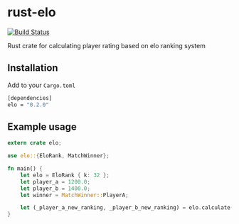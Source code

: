# rust-elo

[![Build Status](https://travis-ci.org/ivpusic/rust-elo.svg?branch=master)](https://travis-ci.org/ivpusic/rust-elo)

Rust crate for calculating player rating based on elo ranking system

## Installation

Add to your `Cargo.toml`

```bash
[dependencies]
elo = "0.2.0"
```

## Example usage

```rust
extern crate elo;

use elo::{EloRank, MatchWinner};

fn main() {
    let elo = EloRank { k: 32 };
    let player_a = 1200.0;
    let player_b = 1400.0;
    let winner = MatchWinner::PlayerA;

    let (_player_a_new_ranking, _player_b_new_ranking) = elo.calculate(player_a, player_b, winner);
}
```
